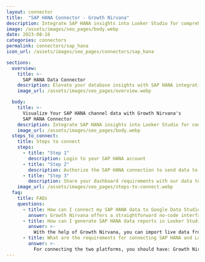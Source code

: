 ```yaml
---
layout: connector
title:  "SAP HANA Connector - Growth Nirvana"
description: Integrate SAP HANA insights into Looker Studio for comprehensive database analytics that guide your data management strategies.
image: /assets/images/seo_pages/body.webp
date: 2023-08-16
categories: connectors
permalink: connectors/sap_hana
icon_url: /assets/images/seo_pages/connectors/sap_hana

sections:
  overview:
    title: >-
      SAP HANA Data Connector
    description: Elevate your database insights with SAP HANA integration. Seamlessly merge SAP HANA database data with Looker Studio's analytical capabilities, unlocking insights that drive database performance strategies, data optimization, and operational excellence.
    image_url: /assets/images/seo_pages/overview.webp

  body:
    title: >-
      Visualize Your SAP HANA channel data with Growth Nirvana's
      SAP HANA Connector
    description: Integrate SAP HANA insights into Looker Studio for comprehensive database analytics that guide your data management strategies.
    image_url: /assets/images/seo_pages/body.webp
  steps_to_connect:
    title: Steps to connect
    steps:
      - title: "Step 1"
        description: Login to your SAP HANA account
      - title: "Step 2"
        description: Authorize the SAP HANA connection to send data to Growth Nirvana
      - title: "Step 3"
        description: Share your dashboard requirements with our data team. We will build the report for you.
    image_url: /assets/images/seo_pages/steps-to-connect.webp
  faq:
    title: FAQs
    questions:
      - title: How can I connect my SAP HANA data to Google Data Studio/Looker Studio?
        answer: Growth Nirvana offers a straightforward no-code interface to connect to SAP HANA data sources.
      - title: How can I generate SAP HANA data reports in Looker Studio?
        answer: >-
          With the help of Growth Nirvana, you can import live data from SAP HANA into Looker Studio. These data can be viewed in charts, tables, and dashboards to generate branded reports that can be shared instantly.
      - title: What are the requirements for connecting SAP HANA and Looker Studio?
        answer: >-
          For connecting the two platforms, you should have: Growth Nirvana Account and SAP HANA Ads Account
---
```

